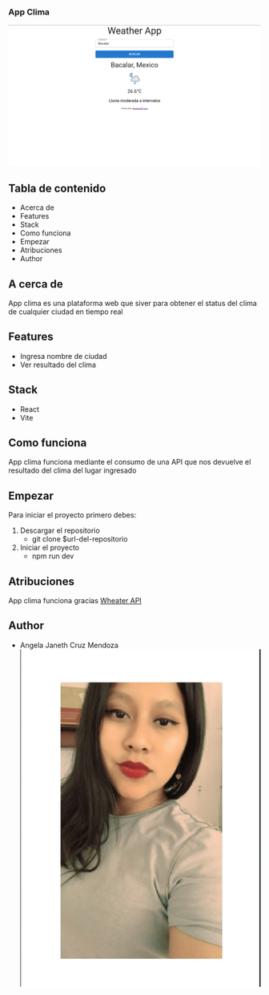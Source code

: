 ### App Clima
![App clima](src/assets/app_image.png)

## Tabla de contenido
* Acerca de
* Features
* Stack
* Como funciona
* Empezar
* Atribuciones
* Author


## A cerca de
App clima es una plataforma web que siver para obtener el status del clima de cualquier ciudad en tiempo real

## Features
- Ingresa nombre de ciudad
- Ver resultado del clima

## Stack
- React
- Vite

## Como funciona
App clima funciona mediante el consumo de una API que nos devuelve el resultado del clima del lugar ingresado

## Empezar
Para iniciar el proyecto primero debes:

1. Descargar el repositorio
    - git clone $url-del-repositorio
2. Iniciar el proyecto 
    - npm run dev

## Atribuciones
App clima funciona gracias [Wheater API](https://www.weatherapi.com/)

## Author
- Angela Janeth Cruz Mendoza
![img author](src/assets/autor.png)








